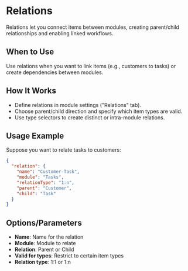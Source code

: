 # Relations

Relations let you connect items between modules, creating parent/child relationships and enabling linked workflows.

## When to Use
Use relations when you want to link items (e.g., customers to tasks) or create dependencies between modules.

## How It Works
- Define relations in module settings ("Relations" tab).
- Choose parent/child direction and specify which item types are valid.
- Use type selectors to create distinct or intra-module relations.

## Usage Example
Suppose you want to relate tasks to customers:

```json
{
  "relation": {
    "name": "Customer-Task",
    "module": "Tasks",
    "relationType": "1:n",
    "parent": "Customer",
    "child": "Task"
  }
}
```

## Options/Parameters
- **Name**: Name for the relation
- **Module**: Module to relate
- **Relation**: Parent or Child
- **Valid for types**: Restrict to certain item types
- **Relation type**: 1:1 or 1:n
